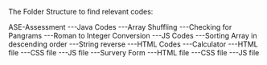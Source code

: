 The Folder Structure to find relevant codes:

ASE-Assessment
	---Java Codes
		---Array Shuffling
		---Checking for Pangrams
		---Roman to Integer Conversion
	---JS Codes
		---Sorting Array in descending order
		---String reverse
	---HTML Codes
		---Calculator
			---HTML file
			---CSS file
			---JS file
		---Survery Form
			---HTML file
			---CSS file
			---JS file
